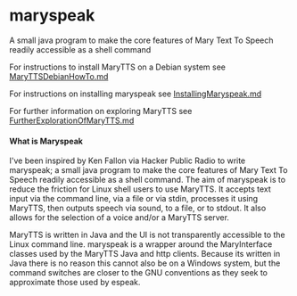 maryspeak
=========

A small java program  to make the core features of Mary Text To Speech readily accessible as a shell command

For instructions to install MaryTTS on a Debian system see [MaryTTSDebianHowTo.md](MaryTTSDebianHowTo.md)

For instructions on installing maryspeak see [InstallingMaryspeak.md](InstallingMaryspeak.md)

For further information on exploring MaryTTS see [FurtherExplorationOfMaryTTS.md](FurtherExplorationOfMaryTTS.md)

#### What is Maryspeak ####

I've been inspired by Ken Fallon via Hacker Public Radio to write maryspeak; a small java program
to make the core features of Mary Text To Speech  readily accessible as a shell command. The aim of
maryspeak is to reduce the friction for Linux shell users to use MaryTTS. It accepts text input via
the command line, via a file or via stdin, processes it using MaryTTS, then outputs speech via 
sound, to a file, or to stdout. It also allows for the selection of a voice and/or a MaryTTS server.

MaryTTS is written in Java and the UI is not transparently accessible to the Linux command line. 
maryspeak is a wrapper around the MaryInterface classes used by the MaryTTS Java and http clients. 
Because its written in Java there is no reason this cannot also be on a Windows system, but the 
command switches are closer to the GNU conventions as they seek to approximate those used by espeak.